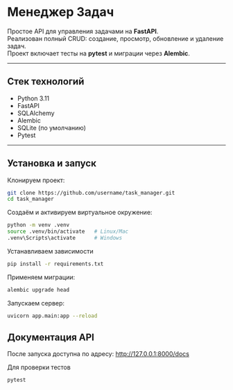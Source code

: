 # Менеджер Задач

Простое API для управления задачами на **FastAPI**.  
Реализован полный CRUD: создание, просмотр, обновление и удаление задач.  
Проект включает тесты на **pytest** и миграции через **Alembic**.

---

## Стек технологий
- Python 3.11
- FastAPI
- SQLAlchemy
- Alembic
- SQLite (по умолчанию)
- Pytest

---

## Установка и запуск

Клонируем проект:
```bash
git clone https://github.com/username/task_manager.git
cd task_manager
```

Создаём и активируем виртуальное окружение:
```bash
python -m venv .venv
source .venv/bin/activate   # Linux/Mac
.venv\Scripts\activate      # Windows
```
Устанавливаем зависимости
```bash
pip install -r requirements.txt
```

Применяем миграции:
```bash
alembic upgrade head
```

Запускаем сервер:
```bash
uvicorn app.main:app --reload
```

## Документация API

После запуска доступна по адресу:
http://127.0.0.1:8000/docs

Для проверки тестов
```bash
pytest
```
